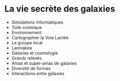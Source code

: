 # La vie secrète des galaxies

- Simulations informatiques
- Toile cosmique
- Environnement
- Cartographier la Voie Lactée
- Le groupe local
- Lanniakea
- Galaxies et cosmologie
- Grands relevés
- Amas et super-amas de galaxies
- Diversité de formes
- Interactions entre galaxies
